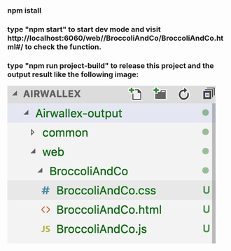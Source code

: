 ### npm istall
### type "npm start" to start dev mode and visit http://localhost:6060/web//BroccoliAndCo/BroccoliAndCo.html#/ to check the function.
### type "npm run project-build" to release this project and the output result like the following image:
![output](./output.jpg "output result")